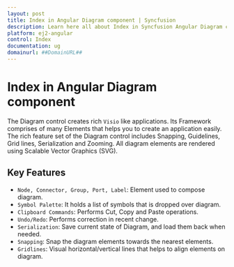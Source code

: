 ```yaml
---
layout: post
title: Index in Angular Diagram component | Syncfusion
description: Learn here all about Index in Syncfusion Angular Diagram component of Syncfusion Essential JS 2 and more.
platform: ej2-angular
control: Index 
documentation: ug
domainurl: ##DomainURL##
---
```


# Index in Angular Diagram component

The Diagram control creates rich `Visio` like applications. Its Framework comprises of many Elements that helps you to create an application easily. The rich feature set of the Diagram control includes Snapping, Guidelines, Grid lines, Serialization and Zooming.
All diagram elements are rendered using Scalable Vector Graphics (SVG).

## Key Features

* `Node, Connector, Group, Port, Label`: Element used to compose diagram.
* `Symbol Palette`: It holds a list of symbols that is dropped over diagram.
* `Clipboard Commands`: Performs Cut, Copy and Paste operations.
* `Undo/Redo`: Performs correction in recent change.
* `Serialization`: Save current state of Diagram, and load them back when needed.
* `Snapping`: Snap the diagram elements towards the nearest elements.
* `Gridlines`: Visual horizontal/vertical lines that helps to align elements on diagram.